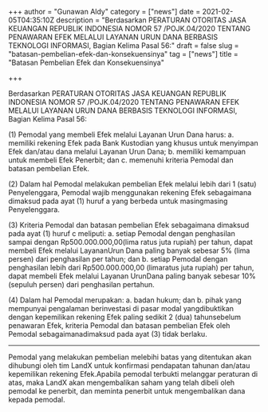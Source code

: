+++
author = "Gunawan Aldy"
category = ["news"]
date = 2021-02-05T04:35:10Z
description = "Berdasarkan PERATURAN OTORITAS JASA KEUANGAN REPUBLIK INDONESIA NOMOR 57 /POJK.04/2020 TENTANG PENAWARAN EFEK MELALUI LAYANAN URUN DANA BERBASIS TEKNOLOGI INFORMASI, Bagian Kelima Pasal 56:"
draft = false
slug = "batasan-pembelian-efek-dan-konsekuensinya"
tag = ["news"]
title = "Batasan Pembelian Efek dan Konsekuensinya"

+++


Berdasarkan PERATURAN OTORITAS JASA KEUANGAN REPUBLIK INDONESIA NOMOR 57 /POJK.04/2020 TENTANG PENAWARAN EFEK MELALUI LAYANAN URUN DANA BERBASIS TEKNOLOGI INFORMASI, Bagian Kelima Pasal 56:

(1) Pemodal yang membeli Efek melalui Layanan Urun Dana harus: a. memiliki rekening Efek pada Bank Kustodian yang khusus untuk menyimpan 			Efek dan/atau dana melalui Layanan Urun Dana; b. memiliki kemampuan untuk membeli Efek Penerbit; dan c. memenuhi kriteria Pemodal dan batasan pembelian Efek.

(2) Dalam hal Pemodal melakukan pembelian Efek melalui lebih dari 1 (satu) Penyelenggara, Pemodal wajib menggunakan rekening Efek sebagaimana dimaksud pada ayat (1) huruf a yang berbeda untuk masingmasing Penyelenggara.

(3) Kriteria Pemodal dan batasan pembelian Efek sebagaimana dimaksud pada ayat (1) huruf c meliputi: a. setiap Pemodal dengan penghasilan sampai dengan Rp500.000.000,00(lima ratus juta rupiah) per tahun, dapat membeli Efek melalui LayananUrun Dana paling banyak sebesar 5% (lima persen) dari penghasilan per 			tahun; dan b. setiap Pemodal dengan penghasilan lebih dari Rp500.000.000,00 (limaratus juta rupiah) per tahun, dapat membeli Efek melalui Layanan UrunDana paling banyak sebesar 10% (sepuluh persen) dari penghasilan pertahun.

(4) Dalam hal Pemodal merupakan: a. badan hukum; dan b. pihak yang mempunyai pengalaman berinvestasi di pasar modal yangdibuktikan dengan kepemilikan rekening Efek paling sedikit 2 (dua) tahunsebelum penawaran Efek, kriteria Pemodal dan batasan pembelian Efek oleh Pemodal sebagaimanadimaksud pada ayat (3) tidak berlaku.

---

Pemodal yang melakukan pembelian melebihi batas yang ditentukan akan dihubungi oleh tim LandX untuk konfirmasi pendapatan tahunan dan/atau kepemilikan rekening Efek.Apabila pemodal terbukti melanggar peraturan di atas, maka LandX akan mengembalikan saham yang telah dibeli oleh pemodal ke penerbit, dan meminta penerbit untuk mengembalikan dana kepada pemodal.

